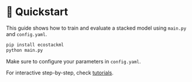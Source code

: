 # 🚀 Quickstart

This guide shows how to train and evaluate a stacked model using `main.py` and `config.yaml`.

```bash
pip install ecostackml
python main.py
```

Make sure to configure your parameters in `config.yaml`.

For interactive step-by-step, check [tutorials](tutorials/).
